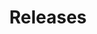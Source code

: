 ---
title: Releases
description: Information relating to Istio releases.
weight: 40
icon: news
aliases:
keywords: [releases]
test: n/a
---